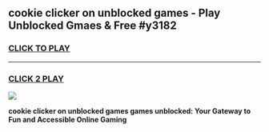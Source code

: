 
## cookie clicker on unblocked games - Play Unblocked Gmaes & Free #y3182
<h3>
<a href="https://premium.freeplayer.one?title=cookie_clicker_on_unblocked_games&ref=03M">CLICK TO PLAY</a></h3>
<hr>

<h3>
<a href="https://premium.freeplayer.one?title=cookie_clicker_on_unblocked_games&ref=03M">CLICK 2 PLAY</a>
  
</h3>

<a href="https://premium.freeplayer.one?title=cookie_clicker_on_unblocked_games&ref=03M"><img src="https://clearcache.store/games.png"></a>


**cookie clicker on unblocked games games unblocked: Your Gateway to Fun and Accessible Online Gaming**
